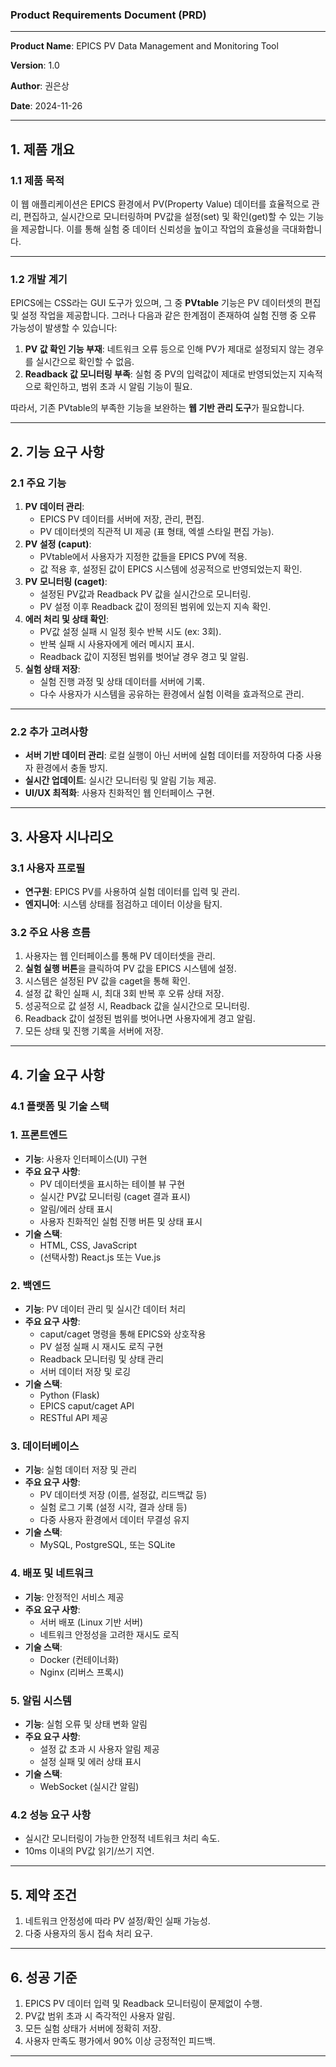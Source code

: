 ### Product Requirements Document (PRD)

---

**Product Name**: EPICS PV Data Management and Monitoring Tool

**Version**: 1.0

**Author**: 권은상

**Date**: 2024-11-26

---

## 1. 제품 개요

### 1.1 제품 목적

이 웹 애플리케이션은 EPICS 환경에서 PV(Property Value) 데이터를 효율적으로 관리, 편집하고, 실시간으로 모니터링하며 PV값을 설정(set) 및 확인(get)할 수 있는 기능을 제공합니다. 이를 통해 실험 중 데이터 신뢰성을 높이고 작업의 효율성을 극대화합니다.

---

### 1.2 개발 계기

EPICS에는 CSS라는 GUI 도구가 있으며, 그 중 **PVtable** 기능은 PV 데이터셋의 편집 및 설정 작업을 제공합니다. 그러나 다음과 같은 한계점이 존재하여 실험 진행 중 오류 가능성이 발생할 수 있습니다:

1. **PV 값 확인 기능 부재**: 네트워크 오류 등으로 인해 PV가 제대로 설정되지 않는 경우를 실시간으로 확인할 수 없음.
2. **Readback 값 모니터링 부족**: 실험 중 PV의 입력값이 제대로 반영되었는지 지속적으로 확인하고, 범위 초과 시 알림 기능이 필요.

따라서, 기존 PVtable의 부족한 기능을 보완하는 **웹 기반 관리 도구**가 필요합니다.

---

## 2. 기능 요구 사항

### 2.1 주요 기능

1. **PV 데이터 관리**:
    - EPICS PV 데이터를 서버에 저장, 관리, 편집.
    - PV 데이터셋의 직관적 UI 제공 (표 형태, 엑셀 스타일 편집 가능).
2. **PV 설정 (caput)**:
    - PVtable에서 사용자가 지정한 값들을 EPICS PV에 적용.
    - 값 적용 후, 설정된 값이 EPICS 시스템에 성공적으로 반영되었는지 확인.
3. **PV 모니터링 (caget)**:
    - 설정된 PV값과 Readback PV 값을 실시간으로 모니터링.
    - PV 설정 이후 Readback 값이 정의된 범위에 있는지 지속 확인.
4. **에러 처리 및 상태 확인**:
    - PV값 설정 실패 시 일정 횟수 반복 시도 (ex: 3회).
    - 반복 실패 시 사용자에게 에러 메시지 표시.
    - Readback 값이 지정된 범위를 벗어날 경우 경고 및 알림.
5. **실험 상태 저장**:
    - 실험 진행 과정 및 상태 데이터를 서버에 기록.
    - 다수 사용자가 시스템을 공유하는 환경에서 실험 이력을 효과적으로 관리.

---

### 2.2 추가 고려사항

- **서버 기반 데이터 관리**: 로컬 실행이 아닌 서버에 실험 데이터를 저장하여 다중 사용자 환경에서 충돌 방지.
- **실시간 업데이트**: 실시간 모니터링 및 알림 기능 제공.
- **UI/UX 최적화**: 사용자 친화적인 웹 인터페이스 구현.

---

## 3. 사용자 시나리오

### 3.1 사용자 프로필

- **연구원**: EPICS PV를 사용하여 실험 데이터를 입력 및 관리.
- **엔지니어**: 시스템 상태를 점검하고 데이터 이상을 탐지.

### 3.2 주요 사용 흐름

1. 사용자는 웹 인터페이스를 통해 PV 데이터셋을 관리.
2. **실험 실행 버튼**을 클릭하여 PV 값을 EPICS 시스템에 설정.
3. 시스템은 설정된 PV 값을 caget을 통해 확인.
4. 설정 값 확인 실패 시, 최대 3회 반복 후 오류 상태 저장.
5. 성공적으로 값 설정 시, Readback 값을 실시간으로 모니터링.
6. Readback 값이 설정된 범위를 벗어나면 사용자에게 경고 알림.
7. 모든 상태 및 진행 기록을 서버에 저장.

---

## 4. 기술 요구 사항

### 4.1 플랫폼 및 기술 스택

### 1. **프론트엔드**

- **기능**: 사용자 인터페이스(UI) 구현
- **주요 요구 사항**:
    - PV 데이터셋을 표시하는 테이블 뷰 구현
    - 실시간 PV값 모니터링 (caget 결과 표시)
    - 알림/에러 상태 표시
    - 사용자 친화적인 실험 진행 버튼 및 상태 표시
- **기술 스택**:
    - HTML, CSS, JavaScript
    - (선택사항) React.js 또는 Vue.js

### 2. **백엔드**

- **기능**: PV 데이터 관리 및 실시간 데이터 처리
- **주요 요구 사항**:
    - caput/caget 명령을 통해 EPICS와 상호작용
    - PV 설정 실패 시 재시도 로직 구현
    - Readback 모니터링 및 상태 관리
    - 서버 데이터 저장 및 로깅
- **기술 스택**:
    - Python (Flask)
    - EPICS caput/caget API
    - RESTful API 제공

### 3. **데이터베이스**

- **기능**: 실험 데이터 저장 및 관리
- **주요 요구 사항**:
    - PV 데이터셋 저장 (이름, 설정값, 리드백값 등)
    - 실험 로그 기록 (설정 시각, 결과 상태 등)
    - 다중 사용자 환경에서 데이터 무결성 유지
- **기술 스택**:
    - MySQL, PostgreSQL, 또는 SQLite

### 4. **배포 및 네트워크**

- **기능**: 안정적인 서비스 제공
- **주요 요구 사항**:
    - 서버 배포 (Linux 기반 서버)
    - 네트워크 안정성을 고려한 재시도 로직
- **기술 스택**:
    - Docker (컨테이너화)
    - Nginx (리버스 프록시)

### 5. **알림 시스템**

- **기능**: 실험 오류 및 상태 변화 알림
- **주요 요구 사항**:
    - 설정 값 초과 시 사용자 알림 제공
    - 설정 실패 및 에러 상태 표시
- **기술 스택**:
    - WebSocket (실시간 알림)

### 4.2 성능 요구 사항

- 실시간 모니터링이 가능한 안정적 네트워크 처리 속도.
- 10ms 이내의 PV값 읽기/쓰기 지연.

---

## 5. 제약 조건

1. 네트워크 안정성에 따라 PV 설정/확인 실패 가능성.
2. 다중 사용자의 동시 접속 처리 요구.

---

## 6. 성공 기준

1. EPICS PV 데이터 입력 및 Readback 모니터링이 문제없이 수행.
2. PV값 범위 초과 시 즉각적인 사용자 알림.
3. 모든 실험 상태가 서버에 정확히 저장.
4. 사용자 만족도 평가에서 90% 이상 긍정적인 피드백.

---

